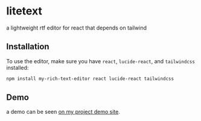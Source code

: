 # litetext

a lightweight rtf editor for react that depends on tailwind

## Installation

To use the editor, make sure you have `react`, `lucide-react`, and `tailwindcss` installed:

```bash
npm install my-rich-text-editor react lucide-react tailwindcss
```

## Demo

a demo can be seen [on my project demo site](https://micheg.altervista.org/editordemo/).